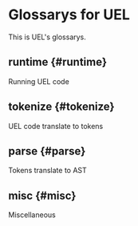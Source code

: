 # Glossarys for UEL

This is UEL's glossarys.

## runtime {#runtime}
Running UEL code

## tokenize {#tokenize}
UEL code translate to tokens

## parse {#parse}
Tokens translate to AST

## misc {#misc}
Miscellaneous
